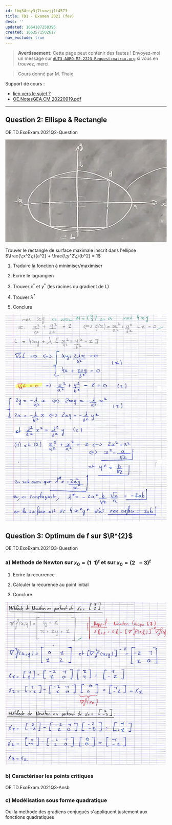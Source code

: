 ```yaml
---
id: lhq34rny3j7tvmzjj1t4573
title: TD1 - Examen 2021 (fev)
desc: ''
updated: 1664187258395
created: 1663571502617
nav_exclude: true
---
```


> **Avertissement:**
Cette page peut contenir des fautes ! Envoyez-moi un message sur [`#UT3-AURO-M2-2223-Request:matrix.org`](https://matrix.to/#/#UT3-AURO-M2-2223-Request:matrix.org) si vous en trouvez, merci.

> Cours donné par M. Thaix

Support de cours :

- [lien vers le sujet ?](...)
- [OE.NotesGEA.CM.20220919.pdf](https://raw.githubusercontent.com/TunnARK/UT3-AURO-2223-S10-Dendron/main/vault/assets/OE.NotesGEA.CM.20220919.pdf)

---

## Question 2: Ellispe & Rectangle

OE.TD.ExoExam.2021Q2-Question

![](/assets/images/OE.TD.ExoExam.2021Q2-Ellipse.png)

Trouver le rectangle de surface maximale inscrit dans l'ellipse $\frac{\;x^2\;}{a^2} + \frac{\;y^2\;}{b^2} = 1$

1. Traduire la fonction à minimiser/maximiser

2. Ecrire le lagrangien

3. Trouver $x^*$ et $y^*$ (les racines du gradient de L)

4. Trouver $\lambda^*$

5. Conclure

![](/assets/images/OE.TD.ExoExam.2021Q2-Ans.png)

## Question 3: Optimum de f sur $\R^{2}$

OE.TD.ExoExam.2021Q3-Question

### a) Methode de Newton sur $x_0 = (1\;\;1)^t$ et sur $x_0 = (2\;\;-3)^t$

1. Ecrire la recurrence

2. Calculer la recurence au point initial

3. Conclure

![](/assets/images/OE.TD.ExoExam.2021Q3-Ansa.png)

### b) Caractériser les points critiques

OE.TD.ExoExam.2021Q3-Ansb

### c) Modélisation sous forme quadratique

Oui la methode des gradiens conjugués s'appliquent justement aux fonctions quadratiques
